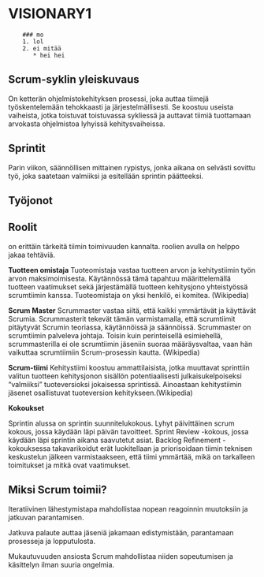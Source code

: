 # VISIONARY1


        ### mo
        1. lol
        2. ei mitää
           * hei hei

## Scrum-syklin yleiskuvaus
On ketterän ohjelmistokehityksen prosessi, joka auttaa tiimejä työskentelemään tehokkaasti ja järjestelmällisesti. Se koostuu useista vaiheista, jotka toistuvat toistuvassa sykliessä ja auttavat tiimiä tuottamaan arvokasta ohjelmistoa lyhyissä kehitysvaiheissa.

## Sprintit
Parin viikon, säännöllisen mittainen rypistys, jonka aikana on selvästi sovittu työ, joka saatetaan valmiiksi ja esitellään sprintin päätteeksi.
## Työjonot
## Roolit
on erittäin tärkeitä tiimin toimivuuden kannalta. roolien avulla on helppo jakaa tehtäviä.

**Tuotteen omistaja** 
Tuoteomistaja vastaa tuotteen arvon ja kehitystiimin työn arvon maksimoimisesta. Käytännössä tämä tapahtuu määrittelemällä tuotteen vaatimukset sekä järjestämällä tuotteen kehitysjono yhteistyössä scrumtiimin kanssa. Tuoteomistaja on yksi henkilö, ei komitea. (Wikipedia)

**Scrum Master**
Scrummaster vastaa siitä, että kaikki ymmärtävät ja käyttävät Scrumia. Scrummasterit tekevät tämän varmistamalla, että scrumtiimit pitäytyvät Scrumin teoriassa, käytännöissä ja säännöissä. Scrummaster on scrumtiimin palveleva johtaja. Toisin kuin perinteisellä esimiehellä, scrummasterilla ei ole scrumtiimin jäseniin suoraa määräysvaltaa, vaan hän vaikuttaa scrumtiimiin Scrum-prosessin kautta. (Wikipedia)

**Scrum-tiimi**
Kehitystiimi koostuu ammattilaisista, jotka muuttavat sprinttiin valitun tuotteen kehitysjonon sisällön potentiaalisesti julkaisukelpoiseksi “valmiiksi” tuoteversioksi jokaisessa sprintissä. Ainoastaan kehitystiimin jäsenet osallistuvat tuoteversion kehitykseen.(Wikipedia)


**Kokoukset**

Sprintin alussa on sprintin suunnitelukokous.
Lyhyt päivittäinen scrum kokous, jossa käydään läpi päivän tavoitteet.
Sprint Review -kokous, jossa käydään läpi sprintin aikana saavutetut asiat.
Backlog Refinement -kokouksessa takavarikoidut erät luokitellaan ja priorisoidaan tiimin teknisen keskustelun jälkeen varmistaakseen, että tiimi ymmärtää, mikä on tarkalleen toimitukset ja mitkä ovat vaatimukset.


## Miksi Scrum toimii?
Iteratiivinen lähestymistapa mahdollistaa nopean reagoinnin muutoksiin ja jatkuvan parantamisen.

Jatkuva palaute auttaa jäseniä jakamaan edistymistään, parantamaan prosesseja ja lopputulosta.

Mukautuvuuden ansiosta Scrum mahdollistaa niiden sopeutumisen ja käsittelyn ilman suuria ongelmia.


